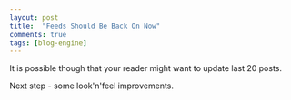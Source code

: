 ```yaml
---
layout: post
title:  "Feeds Should Be Back On Now"
comments: true
tags: [blog-engine]
---
```



It is possible though that your reader might want to update last 20 posts.

Next step - some look'n'feel improvements.

